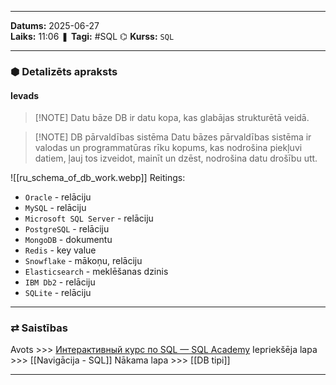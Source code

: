 ___
**Datums:** 2025-06-27   
**Laiks:** 11:06 
❚ **Tagi:** #SQL 
⌬ **Kurss:**  `SQL`

---
### ⬢ Detalizēts apraksts
#### Ievads
> [!NOTE] Datu bāze
> DB ir datu kopa, kas glabājas strukturētā veidā.

> [!NOTE] DB pārvaldības sistēma
> Datu bāzes pārvaldības sistēma ir valodas un programmatūras rīku kopums, kas nodrošina piekļuvi datiem, ļauj tos izveidot, mainīt un dzēst, nodrošina datu drošību utt.

![[ru_schema_of_db_work.webp]]
Reitings:
- `Oracle` - relāciju
- `MySQL` - relāciju
- `Microsoft SQL Server` - relāciju
- `PostgreSQL` - relāciju
- `MongoDB` - dokumentu
- `Redis` - key value
- `Snowflake` - mākoņu, relāciju
- `Elasticsearch` - meklēšanas dzinis
- `IBM Db2` - relāciju
- `SQLite` - relāciju

---
### ⇄ Saistības
Avots >>> [Интерактивный курс по SQL — SQL Academy](https://sql-academy.org/ru/guide)
Iepriekšēja lapa >>> [[Navigācija - SQL]]
Nākama lapa >>> [[DB tipi]]
___